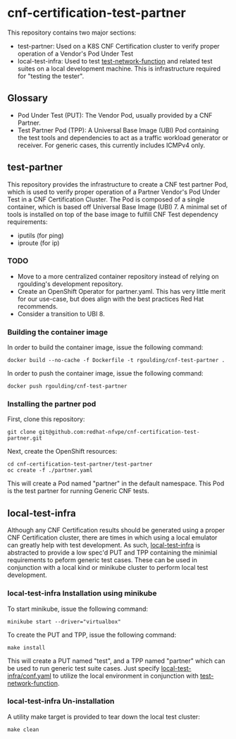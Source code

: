 # cnf-certification-test-partner

This repository contains two major sections:
* test-partner:  Used on a K8S CNF Certification cluster to verify proper operation of a Vendor's Pod Under Test
* local-test-infra:  Used to test [test-network-function](https://github.com/redhat-nfvpe/test-network-function) and
related test suites on a local development machine.  This is infrastructure required for "testing the tester".

## Glossary

* Pod Under Test (PUT): The Vendor Pod, usually provided by a CNF Partner.
* Test Partner Pod (TPP): A Universal Base Image (UBI) Pod containing the test tools and dependencies to act as a
traffic workload generator or receiver.  For generic cases, this currently includes ICMPv4 only.

## test-partner

This repository provides the infrastructure to create a CNF test partner Pod, which is used to verify proper operation
of a Partner Vendor's Pod Under Test in a CNF Certification Cluster.  The Pod is composed of a single container, which
is based off Universal Base Image (UBI) 7.  A minimal set of tools is installed on top of the base image to fulfill CNF
Test dependency requirements:

* iputils (for ping)
* iproute (for ip)

### TODO

* Move to a more centralized container repository instead of relying on rgoulding's development repository.
* Create an OpenShift Operator for partner.yaml.  This has very little merit for our use-case, but does align with the
  best practices Red Hat recommends.
* Consider a transition to UBI 8.

### Building the container image

In order to build the container image, issue the following command:

```shell script
docker build --no-cache -f Dockerfile -t rgoulding/cnf-test-partner .
```

In order to push the container image, issue the following command:

```shell script
docker push rgoulding/cnf-test-partner
```

### Installing the partner pod

First, clone this repository:

```shell script
git clone git@github.com:redhat-nfvpe/cnf-certification-test-partner.git
```

Next, create the OpenShift resources:

```shell script
cd cnf-certification-test-partner/test-partner
oc create -f ./partner.yaml
```

This will create a Pod named "partner" in the default namespace.  This Pod is the test partner for running Generic CNF
tests.

## local-test-infra

Although any CNF Certification results should be generated using a proper CNF Certification cluster, there are times
in which using a local emulator can greatly help with test development.  As such, [local-test-infra](./local-test-infra)
is abstracted to provide a low spec'd PUT and TPP containing the minimial requirements to peform generic test cases.
These can be used in conjunction with a local kind or minikube cluster to perform local test development.

### local-test-infra Installation using minikube

To start minikube, issue the following command:

```shell script
minikube start --driver="virtualbox"
```

To create the PUT and TPP, issue the following command:

```shell script
make install
```

This will create a PUT named "test", and a TPP named "partner" which can be used to run generic test suite cases.  Just
specify [local-test-infra/conf.yaml](./local-test-infra/conf.yaml) to utilize the local environment in conjunction with
[test-network-function](https://github.com/redhat-nfvpe/test-network-function).

### local-test-infra Un-installation

A utility make target is provided to tear down the local test cluster:

```shell script
make clean
```

